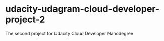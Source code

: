 # udacity-udagram-cloud-developer-project-2
The second project for Udacity Cloud Developer Nanodegree
